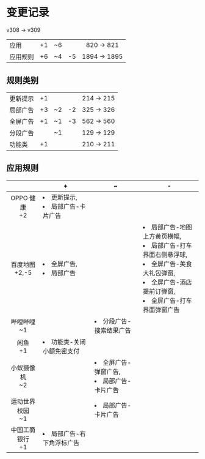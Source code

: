 # 变更记录

v308 -> v309

||||||
|-|:-:|:-:|:-:|:-:|
|应用|+1|~6||820 -> 821|
|应用规则|+6|~4|-5|1894 -> 1895|

## 规则类别

||||||
|-|:-:|:-:|:-:|:-:|
|更新提示|+1|||214 -> 215|
|局部广告|+3|~2|-2|325 -> 326|
|全屏广告|+1|~1|-3|562 -> 560|
|分段广告||~1||129 -> 129|
|功能类|+1|||210 -> 211|

## 应用规则

||+|~|-|
|:-:|-|-|-|
|OPPO 健康<br>+2|<li>更新提示,<li>局部广告-卡片广告|||
|百度地图<br>+2,-5|<li>全屏广告,<li>局部广告||<li>局部广告-地图上方黄页横幅,<li>局部广告-打车界面右侧悬浮球,<li>全屏广告-美食大礼包弹窗,<li>全屏广告-酒店提前订弹窗,<li>全屏广告-打车界面弹窗广告|
|哔哩哔哩<br>~1||<li>分段广告-搜索结果广告||
|闲鱼<br>+1|<li>功能类-关闭小额免密支付|||
|小蚁摄像机<br>~2||<li>全屏广告-弹窗广告,<li>局部广告-卡片广告||
|运动世界校园<br>~1||<li>局部广告-卡片广告||
|中国工商银行<br>+1|<li>局部广告-右下角浮标广告|||
